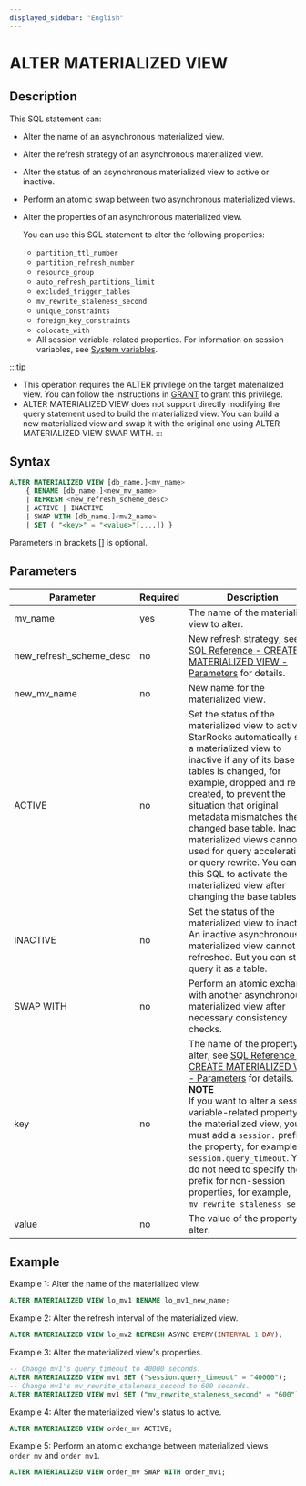 ```yaml
---
displayed_sidebar: "English"
---
```


# ALTER MATERIALIZED VIEW

## Description

This SQL statement can: 

- Alter the name of an asynchronous materialized view.
- Alter the refresh strategy of an asynchronous materialized view.
- Alter the status of an asynchronous materialized view to active or inactive.
- Perform an atomic swap between two asynchronous materialized views.
- Alter the properties of an asynchronous materialized view.

  You can use this SQL statement to alter the following properties:

  - `partition_ttl_number`
  - `partition_refresh_number`
  - `resource_group`
  - `auto_refresh_partitions_limit`
  - `excluded_trigger_tables`
  - `mv_rewrite_staleness_second`
  - `unique_constraints`
  - `foreign_key_constraints`
  - `colocate_with`
  - All session variable-related properties. For information on session variables, see [System variables](../../../reference/System_variable.md).

:::tip
- This operation requires the ALTER privilege on the target materialized view. You can follow the instructions in [GRANT](../account-management/GRANT.md) to grant this privilege.
- ALTER MATERIALIZED VIEW does not support directly modifying the query statement used to build the materialized view. You can build a new materialized view and swap it with the original one using ALTER MATERIALIZED VIEW SWAP WITH.
:::

## Syntax

```SQL
ALTER MATERIALIZED VIEW [db_name.]<mv_name> 
    { RENAME [db_name.]<new_mv_name> 
    | REFRESH <new_refresh_scheme_desc> 
    | ACTIVE | INACTIVE 
    | SWAP WITH [db_name.]<mv2_name>
    | SET ( "<key>" = "<value>"[,...]) }
```

Parameters in brackets [] is optional.

## Parameters

| **Parameter**           | **Required** | **Description**                                              |
| ----------------------- | ------------ | ------------------------------------------------------------ |
| mv_name                 | yes          | The name of the materialized view to alter.                  |
| new_refresh_scheme_desc | no           | New refresh strategy, see [SQL Reference - CREATE MATERIALIZED VIEW - Parameters](../data-definition/CREATE_MATERIALIZED_VIEW.md#parameters) for details. |
| new_mv_name             | no           | New name for the materialized view.                          |
| ACTIVE                  | no           |Set the status of the materialized view to active. StarRocks automatically sets a materialized view to inactive if any of its base tables is changed, for example, dropped and re-created, to prevent the situation that original metadata mismatches the changed base table. Inactive materialized views cannot be used for query acceleration or query rewrite. You can use this SQL to activate the materialized view after changing the base tables. |
| INACTIVE                | no           | Set the status of the materialized view to inactive. An inactive asynchronous materialized view cannot be refreshed. But you can still query it as a table. |
| SWAP WITH               | no           | Perform an atomic exchange with another asynchronous materialized view after necessary consistency checks. |
| key                     | no           | The name of the property to alter, see [SQL Reference - CREATE MATERIALIZED VIEW - Parameters](../data-definition/CREATE_MATERIALIZED_VIEW.md#parameters) for details.<br />**NOTE**<br />If you want to alter a session variable-related property of the materialized view, you must add a `session.` prefix to the property, for example, `session.query_timeout`. You do not need to specify the prefix for non-session properties, for example, `mv_rewrite_staleness_second`. |
| value                   | no           | The value of the property to alter.                         |

## Example

Example 1: Alter the name of the materialized view.

```SQL
ALTER MATERIALIZED VIEW lo_mv1 RENAME lo_mv1_new_name;
```

Example 2: Alter the refresh interval of the materialized view.

```SQL
ALTER MATERIALIZED VIEW lo_mv2 REFRESH ASYNC EVERY(INTERVAL 1 DAY);
```

Example 3: Alter the materialized view's properties.

```SQL
-- Change mv1's query_timeout to 40000 seconds.
ALTER MATERIALIZED VIEW mv1 SET ("session.query_timeout" = "40000");
-- Change mv1's mv_rewrite_staleness_second to 600 seconds.
ALTER MATERIALIZED VIEW mv1 SET ("mv_rewrite_staleness_second" = "600");
```

Example 4: Alter the materialized view's status to active.

```SQL
ALTER MATERIALIZED VIEW order_mv ACTIVE;
```

Example 5: Perform an atomic exchange between materialized views `order_mv` and `order_mv1`.

```SQL
ALTER MATERIALIZED VIEW order_mv SWAP WITH order_mv1;
```
